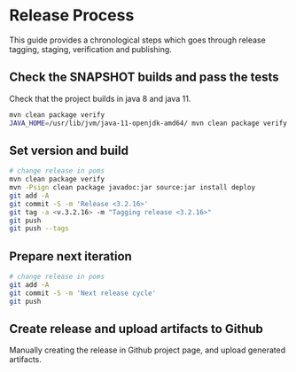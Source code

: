 # Release Process

This guide provides a chronological steps which goes through release tagging, staging, verification and publishing.

## Check the SNAPSHOT builds and pass the tests

Check that the project builds in java 8 and java 11.

```bash
mvn clean package verify
JAVA_HOME=/usr/lib/jvm/java-11-openjdk-amd64/ mvn clean package verify 
```

## Set version and build 

```bash
# change release in poms
mvn clean package verify
mvn -Psign clean package javadoc:jar source:jar install deploy
git add -A
git commit -S -m 'Release <3.2.16>'
git tag -a <v.3.2.16> -m "Tagging release <3.2.16>"
git push
git push --tags
```


## Prepare next iteration

```bash
# change release in poms
git add -A
git commit -S -m 'Next release cycle'
git push
```

## Create release and upload artifacts to Github

Manually creating the release in Github project page, and upload generated artifacts.
